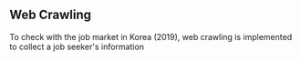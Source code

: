 ## Web Crawling 

To check with the job market in Korea (2019), web crawling is implemented to collect a job seeker's information
